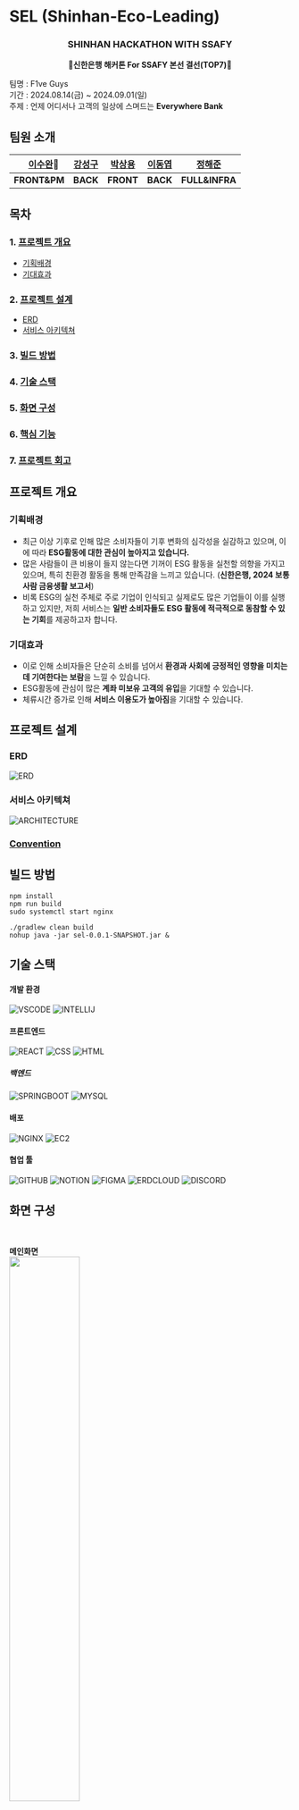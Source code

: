 # SEL (Shinhan-Eco-Leading)
<div align = center>

### SHINHAN HACKATHON WITH SSAFY
**🎉신한은행 해커톤 For SSAFY 본선 결선(TOP7)🎉**  
</div>

팀명 : F1ve Guys  
기간 : 2024.08.14(금) ~ 2024.09.01(일)  
주제 : 언제 어디서나 고객의 일상에 스며드는 **Everywhere Bank**


## 팀원 소개
| 　**[이수완](https://github.com/Rafael-Lee-SW)👑**　 | **[강성구](https://github.com/strong-nine)** |  **[박상용](https://github.com/sangypar)**   | **[이동엽](https://github.com/doongyeop)** | **[정해준](https://github.com/jun-23)** |
| :--------------: | :--------: | :-----------: | :--------: | :--------: |
|  **FRONT&PM**  | **BACK**  | **FRONT** | **BACK**  |  **FULL&INFRA**  |

## 목차
### 1. [프로젝트 개요](#프로젝트-개요)
- [기획배경](#기획배경)
- [기대효과](#기대효과)
### 2. [프로젝트 설계](#프로젝트-설계)  
- [ERD](#erd)
- [서비스 아키텍쳐](#서비스-아키텍쳐)
### 3. [빌드 방법](#빌드-방법)  
### 4. [기술 스택](#기술-스택)    
### 5. [화면 구성](#화면-구성)    
### 6. [핵심 기능](#핵심-기능)    
### 7. [프로젝트 회고](#프로젝트-회고)  


## 프로젝트 개요
### 기획배경
 - 최근 이상 기후로 인해 많은 소비자들이 기후 변화의 심각성을 실감하고 있으며, 이에 따라 **ESG활동에 대한 관심이 높아지고 있습니다.** 
 - 많은 사람들이 큰 비용이 들지 않는다면 기꺼이 ESG 활동을 실천할 의향을 가지고 있으며, 특히 친환경 활동을 통해 만족감을 느끼고 있습니다. (**신한은행, 2024 보통사람 금융생활 보고서**)
 - 비록 ESG의 실천 주체로 주로 기업이 인식되고 실제로도 많은 기업들이 이를 실행하고 있지만, 저희 서비스는 **일반 소비자들도 ESG 활동에 적극적으로 동참할 수 있는 기회**를 제공하고자 합니다. 
 ### 기대효과
 - 이로 인해 소비자들은 단순히 소비를 넘어서 **환경과 사회에 긍정적인 영향을 미치는 데 기여한다는 보람**을 느낄 수 있습니다.
 - ESG활동에 관심이 많은 **계좌 미보유 고객의 유입**을 기대할 수 있습니다.
 - 체류시간 증가로 인해 **서비스 이용도가 높아짐**을 기대할 수 있습니다.

## 프로젝트 설계
### ERD
![ERD](./img/ERD.png)
<br>

### 서비스 아키텍쳐
![ARCHITECTURE](./img/architecture.PNG)

### [Convention](https://github.com/sel-f1veguys/sel-f1veguys/wiki/Convention)

## 빌드 방법

```
npm install
npm run build
sudo systemctl start nginx
```

```
./gradlew clean build
nohup java -jar sel-0.0.1-SNAPSHOT.jar &
```

## 기술 스택

#### 개발 환경
![VSCODE](https://img.shields.io/badge/VSCode-007ACC?style=ROUND&logo=visual%20studio%20code&logoColor=white)
![INTELLIJ](https://img.shields.io/badge/IntelliJ%20IDEA-000000?style=ROUND&logo=intellij-idea&logoColor=white)

#### 프론트엔드
![REACT](https://img.shields.io/badge/React-61DAFB?style=ROUND&logo=react&logoColor=white)
![CSS](https://img.shields.io/badge/CSS-1572B6?style=ROUND&logo=css3&logoColor=white)
![HTML](https://img.shields.io/badge/HTML-E34F26?style=ROUND&logo=html5&logoColor=white)
 
##### 백엔드
![SPRINGBOOT](https://img.shields.io/badge/SpringBoot-6DB33F?style=ROUND&logo=springboot&logoColor=white)
![MYSQL](https://img.shields.io/badge/MySQL-4479A1?style=ROUND&logo=mysql&logoColor=white)

#### 배포
![NGINX](https://img.shields.io/badge/NGINX-009639?style=ROUND&logo=nginx&logoColor=white)
![EC2](https://img.shields.io/badge/Amazon%20EC2-FF9900?style=ROUND&logo=amazon-aws&logoColor=white)

#### 협업 툴 
![GITHUB](https://img.shields.io/badge/GitHub-181717?style=ROUND&logo=github&logoColor=white)
![NOTION](https://img.shields.io/badge/Notion-000000?style=ROUND&logo=notion&logoColor=white)
![FIGMA](https://img.shields.io/badge/Figma-F24E1E?style=ROUND&logo=figma&logoColor=white)
![ERDCLOUD](https://img.shields.io/badge/ERDCloud-FF4C3B?style=ROUND&logo=databricks&logoColor=white)
![DISCORD](https://img.shields.io/badge/Discord-5865F2?style=ROUND&logo=discord&logoColor=white)


## 화면 구성  
<br>

**메인화면**  
<img src="./img/메인.PNG" width="50%">  
<br>

<br>

**소비분석(포인트 획득1)**  
<img src="./img/소비분석.PNG" width="50%">  
<br>

<br>

**포인트 획득2**  
<img src="./img/포인트_출석체크.PNG" width="50%">  
<br>

<br>

**포인트 획득3**  
<img src="./img/퀴즈.PNG" width="50%">  
<br>

<br>

**포인트 소비1**  
**<img src="./img/포인트_소비처_캠1.PNG" width="50%">**  
**<img src="./img/포인트_소비처_캠2.PNG" width="50%">**  
<br>

<br>

**포인트 소비2**  
**<img src="./img/포인트_소비처_나무1.PNG" width="50%">**  
**<img src="./img/포인트_소비처_나무2.PNG" width="50%">**  
<br>

## 핵심 기능  
1. 금융API를 활용한 소비분석
2. 소비분석을 통한 마이 신한 포인트적립 : 친환경 기업에서 카드를 사용하면 판별 후 포인트 적립
3. 캠페인 / 나무키우기 등 포인트 소비처 : 캠페인을 통해 ESG활동에 참여할 수 있고 나무키우기를 통해 리워드를 획득할 수 있음.
4. 퀴즈/게임 : 퀴즈와 게이미피케이션을 도입하여 사용자의 체류 시간 증가와 리워드(마이신한포인트) 제공.

## 프로젝트 회고
> **수완👑** : 이번 해커톤에서 팀장으로서 많은 것을 배울 수 있었던 소중한 경험이었습니다. 짧은 시간 안에 목표를 설정하고, 팀원들과 효율적으로 소통하며 프로젝트를 완수하는 과정에서 다소 어려움이 있었지만, 그만큼 보람도 컸습니다. 특히 팀원들의 열정과 협업 덕분에 무수면 코딩 스프린트에서 끝까지 포기하지 않고 목표를 달성할 수 있었습니다. 이번 경험을 통해 팀워크의 중요성을 다시 한번 깨달았고, 앞으로도 이런 도전을 즐기면서 더 성장해 나가고 싶습니다. 

> **성구🧀** : 지난 2주간 바쁘게 달려왔던 신한 해커톤은 처음 해보는 것이었지만 여러모로 좋은 경험이었습니다. 기획을 하고, 다시 수정을 하고, 다시 계획을 수립하기를 여러 차례 반복하기도 하고 목표를 위해 일부 기능에 집중하는 등 성공적으로 프로젝트를 마무리하기 위해 노력하였습니다. 다음에도 이런 좋은 기회가 있으면 좋겠습니다

> **상용🍕** : 처음에는 단기간에 잠도 자지 않은 상태에서 코딩을 할 수 있는지 불안했지만 다 같이 함께하는 분위기 덕분에 이겨낼 수 있었습니다. 디자인을 진행하는 과정에서 가고 있는 방향이 맞는 것인지 헷갈림과 피곤이 합쳐져서 힘든 시간이었지만 팀내의 반복적인 피드백과 멘토링에서 얻을 수 있었던 조언 덕분에 흔들리지 않고 마지막까지 해낼 수 있었습니다. 길게도 느꼈지만 짧았던 저를 성장시킬 수 있었던 소중한 시간이었습니다.

> **동엽🧸** : 이번 해커톤에서 마음이 잘 맞는 팀원들과 함께 좋은 기회를 얻어 본선에 진출할 수 있어 매우 기뻤습니다. 비록 2주라는 짧은 기간 동안 기능을 설계하고 구현하는 과정이 다소 촉박했지만, 팀원들과 함께 재미있게 임해서 정말 즐거운 시간이었습니다. 처음 참여한 해커톤이었음에도 불구하고, 많은 것을 배울 수 있었고 오래도록 기억에 남을 것 같습니다. 좋은 기회를 마련해 주신 신한은행에 감사드립니다!

> **해준🩳** :  해커톤을 통해 단기간에 집중하고 팀원과 상의하면서 개발을 하는 과정에서 급할 때야말로 의사소통 하나하나가 중요함을 느낄 수 있는 좋은 경험이었습니다. 개발하는 동안에는 힘들다라는 생각뿐이었지만 결과물을 만들고 나서야 개발자로써 한 단계 성장함을 느낄 수 있었습니다. 또 자신들도 힘든 상황에서도 문제가 발생했을 때 다 같이 뛰어들어서 해결하는 팀원의 모습에서 더욱 더 돈독해질 수 있는 기회였습니다.


 
